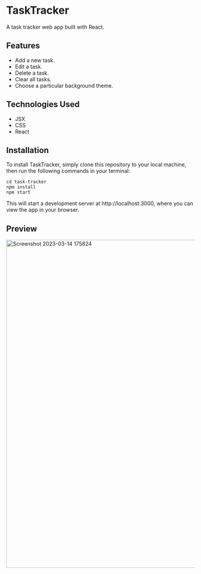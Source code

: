 # TaskTracker
A task tracker web app built with React.

## Features
* Add a new task.
* Edit a task.
* Delete a task.
* Clear all tasks.
* Choose a particular background theme.

## Technologies Used
* JSX
* CSS
* React

## Installation
To install TaskTracker, simply clone this repository to your local machine, then run the following commands in your terminal:

```
cd task-tracker
npm install
npm start

```

This will start a development server at http://localhost:3000, where you can view the app in your browser.

## Preview
<img width="878" alt="Screenshot 2023-03-14 175824" src="https://user-images.githubusercontent.com/106478752/225008423-8bb63829-382e-4a31-a0fa-a8447555db4d.png">
